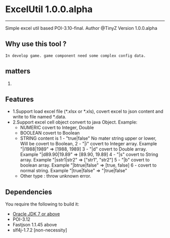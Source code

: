 # ExcelUtil 1.0.0.alpha
--------------------

Simple excel util based POI-3.10-final.
Author @TinyZ
Version 1.0.0.alpha

## Why use this tool ?
    In develop game. game component need some complex config data.

## matters
1.

## Features

* 1.Support load excel file (*.xlsx or *.xls), covert excel to json content and write to file named *.data.
* 2.Support excel cell object convert to java Object. Example:
    * NUMERIC covert to Integer, Double
    * BOOLEAN covert to Boolean
    * STRING content is
        1 - "true|false" No mater string upper or lower, Will be covert to Boolean,
        2 - "|i" covert to Integer array. Example "|i1988|1989" => [1988, 1989]
        3 - "|d" covert to Double array. Example "|d89.90|19.89" => [89.90, 19.89]
        4 - "|s" covert to String array. Example "|sstr1|str2" => ["str1", "str2"]
        5 - "|b" covert to boolean array. Example "|btrue|false" => [true, false]
        6 - covert to normal string. Example "|true|false" => "|true|false"
    * Other type : throw unknown error.

## Dependencies

You require the following to build it:
* [Oracle JDK 7 or above](http://www.oracle.com/technetwork/java/)
* POI-3.12
* Fastjson 1.1.45 above
* slf4j-1.7.2 [non-necessity]



